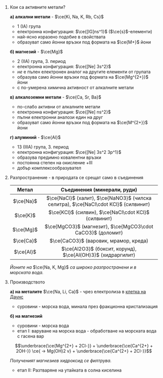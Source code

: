 1. Кои са активните метали?
	
	**а) алкални метали** - $\ce{Ki, Na, K, Rb, Cs}$
	- 1 (IA) група
	- електронна конфигурация: $\ce{[IG]ns^1}$ ($\ce{s}$-елементи)
	- най-ясно изразено подобие в свойствата
	- образуват само йонни връзки под формата на $\ce{M+}$ йони
	
	**б) магнезий** - $\ce{Mg}$
	- 2 (IIA) група, 3. период
	- електронна конфигурация: $\ce{[Ne] 3s^2}$
	- *не* е пълен електронен аналог на другите елементи от групата
	- образува само йонни връзки под формата на $\ce{Mg^{2+}}$ йони
	- с по-умерена химична активност от алкалните метали
	
	**в) алкалоземни метали** - $\ce{Ca, Sr, Ba}$
	- по-слабо активни от алкалните метали
	- електронна конфигурация: $\ce{[Ne] ns^2}$
	- пълни електронни аналози един на друг
	- образуват само йонни връзки под формата на $\ce{M^{2+}}$ йони
	
	**г) алуминий** - $\ce{Al}$
	- 13 (IIIA) група, 3. период
	- електронна конфигурация: $\ce{[Ne] 3s^2 3p^1}$
	- образува предимно ковалентни връзки
	- постоянна степен на окисление +III
	- добър комплексообразувател

2. Разпространение - в природата се срещат само в съединения
	
	|Метал|Съединения (минерали, руди)|
	|:--:|:--:|
	|$\ce{Na}$|$\ce{NaCl}$ (халит), $\ce{NaNO3}$ (чилска селитра), $\ce{NaCl\cdot KCl}$ (силвинит)|
	|$\ce{K}$|$\ce{KCl}$ (силвин), $\ce{NaCl\cdot KCl}$ (силвинит)|
	|$\ce{Mg}$|$\ce{MgCO3}$ (магнезит), $\ce{MgCO3\cdot CaCO3}$ (доломит)|
	|$\ce{Ca}$|$\ce{CaCO3}$ (варовик, мрамор, креда)|
	|$\ce{Al}$|$\ce{Al2O3}$ (боксит,  корунд), $\ce{Al(OH)3}$ (хидраргилит)|
	
	*Йоните на* $\ce{Na, K, Mg}$ *са широко разпространени и в морската вода.*

3. Производството
	
	**а) на металите** $\ce{Na, Li, Ca}$ - чрез електролиза в [клетка на Даунс](../11.%20Производство/1.%20Електрохимични%20производства)
	- суровини - морска вода, минала през фракционна кристализация
	
	**б) на магнезий**
	- суровини - морска вода
	- етап I: варуване на морска вода - обработване на морската вода с гасена вар
	
	$$\underbrace{\ce{Mg^{2+} + 2Cl-}} + \underbrace{\ce{Ca^{2+} + 2OH-}} \ce{ -> Mg(OH)2 v} + \underbrace{\ce{Ca^{2+} + 2Cl-}}$$
	
	*Полученият магнезиев хидроксид се филтрува.*
	
	- етап II: Разтваряне на утайката в солна киселина